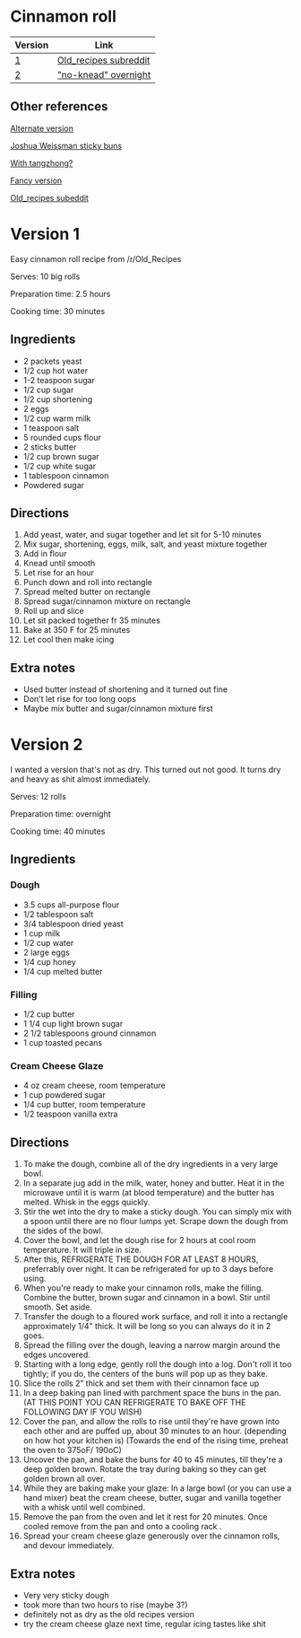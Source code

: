 # Cinnamon roll

Version | Link
--- | ---
[1](#version-1) | [Old_recipes subreddit](https://www.reddit.com/r/Old_Recipes/comments/c2qt5k/i_wanted_to_share_my_tennesseean_grandmothers/)
[2](#version-2) | ["no-knead" overnight](https://www.youtube.com/watch?v=oTdU13pryV0)

## Other references

[Alternate version](https://imgur.com/a/r3ZeJtq#mH2zxfE)

[Joshua Weissman sticky buns](https://www.youtube.com/watch?v=mRr-aD8VsUE)

[With tangzhong?](https://old.reddit.com/r/Breadit/comments/eskzqv/first_attempt_at_cinnamon_rolls/ffb7vp6/)

[Fancy version](https://www.youtube.com/watch?v=RYM9r8AHTmI)

[Old_recipes subeddit](https://www.reddit.com/r/Old_Recipes/comments/c2qt5k/i_wanted_to_share_my_tennesseean_grandmothers/)


# Version 1

Easy cinnamon roll recipe from /r/Old_Recipes

Serves: 10 big rolls

Preparation time: 2.5 hours

Cooking time: 30 minutes


## Ingredients

- 2 packets yeast
- 1/2 cup hot water
- 1-2 teaspoon sugar
- 1/2 cup sugar
- 1/2 cup shortening
- 2 eggs
- 1/2 cup warm milk
- 1 teaspoon salt
- 5 rounded cups flour
- 2 sticks butter
- 1/2 cup brown sugar
- 1/2 cup white sugar
- 1 tablespoon cinnamon
- Powdered sugar

## Directions

1. Add yeast, water, and sugar together and let sit for 5-10 minutes
2. Mix sugar, shortening, eggs, milk, salt, and yeast mixture together
3. Add in flour
4. Knead until smooth
5. Let rise for an hour
6. Punch down and roll into rectangle
7. Spread melted butter on rectangle
8. Spread sugar/cinnamon mixture on rectangle
9. Roll up and slice
10. Let sit packed together fr 35 minutes
11. Bake at 350 F for 25 minutes
12. Let cool then make icing

## Extra notes

- Used butter instead of shortening and it turned out fine
- Don't let rise for too long oops
- Maybe mix butter and sugar/cinnamon mixture first

# Version 2

I wanted a version that's not as dry. 
This turned out not good. It turns dry and heavy as shit almost immediately.

Serves: 12 rolls

Preparation time: overnight

Cooking time: 40 minutes


## Ingredients

### Dough
- 3.5 cups all-purpose flour
- 1/2 tablespoon salt
- 3/4 tablespoon dried yeast
- 1 cup milk
- 1/2 cup water
- 2 large eggs
- 1/4 cup honey
- 1/4 cup melted butter

### Filling
- 1/2 cup butter
- 1 1/4 cup light brown sugar
- 2 1/2 tablespoons ground cinnamon
- 1 cup toasted pecans

### Cream Cheese Glaze
- 4 oz cream cheese, room temperature
- 1 cup powdered sugar
- 1/4 cup butter, room temperature
- 1/2 teaspoon vanilla extra

## Directions
1. To make the dough, combine all of the dry ingredients in a very large bowl.
2. In a separate jug add in the milk, water, honey and butter.  Heat it in the microwave until it is warm (at blood temperature) and the butter has melted. Whisk in the eggs quickly.
3. Stir the wet into the dry to make a sticky dough. You can simply mix with a spoon until there are no flour lumps yet. Scrape down the dough from the sides of the bowl.
4. Cover the bowl, and let the dough rise for 2 hours at cool room temperature. It will triple in size.
5. After this, REFRIGERATE THE  DOUGH FOR  AT LEAST  8 HOURS, preferrably over night.  It can be refrigerated for up to 3 days before using.
6. When you're ready to make your cinnamon rolls, make the filling. Combine the  butter, brown sugar and cinnamon in a bowl. Stir until smooth. Set aside.
 7. Transfer the dough to a floured work surface, and roll it into a rectangle approximately 1/4" thick. It will be long so you can always do it in 2 goes.
8. Spread the filling over the dough, leaving a narrow margin around the edges uncovered.
9. Starting with a long edge, gently roll the dough into a log. Don't roll it too tightly; if you do, the centers of the buns will pop up as they bake.
10. Slice the rolls  2” thick and set them with their cinnamon face up
11. In a deep baking pan lined with parchment space the buns in the pan. 
(AT THIS POINT YOU CAN REFRIGERATE TO BAKE OFF THE FOLLOWING DAY IF YOU WISH)
12. Cover the pan, and allow the rolls to rise until they're have grown into each other and are puffed up, about 30 minutes to an hour. (depending on how hot your kitchen is)
(Towards the end of the rising time, preheat the oven to 375oF/ 190oC)
13. Uncover the pan, and bake the buns for 40 to 45 minutes, till they're a deep golden brown. Rotate the tray during baking so they can get golden brown all over.
14. While they are baking make your glaze: In a large bowl (or you can use a hand mixer) beat the cream cheese, butter, sugar and vanilla together with a whisk until well combined.
15. Remove the pan from the oven and let it rest for 20 minutes. Once cooled remove from the pan and onto a cooling rack .
16. Spread your cream cheese glaze generously over the cinnamon rolls, and devour immediately.

## Extra notes
- Very very sticky dough
- took more than two hours to rise (maybe 3?)
- definitely not as dry as the old recipes version
- try the cream cheese glaze next time, regular icing tastes like shit
